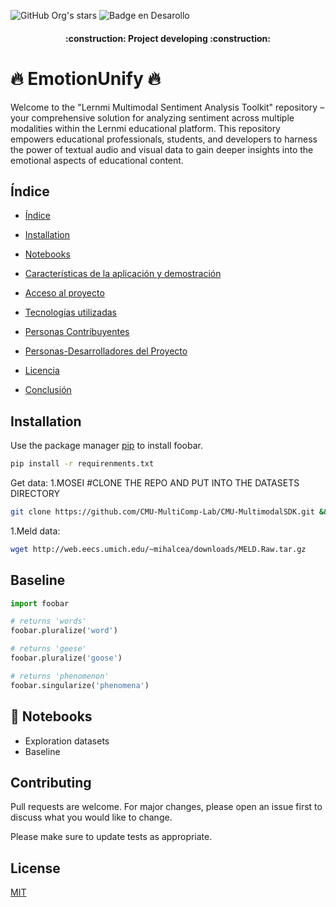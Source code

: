 
![GitHub Org's stars](https://img.shields.io/github/stars/EjbejaranosAI?style=social)
![Badge en Desarollo](https://img.shields.io/badge/STATUS-EN%20DESAROLLO-green)


<h4 align="center">
:construction: Project developing :construction:
</h4>



# 🔥 EmotionUnify 🔥

Welcome to the "Lernmi Multimodal Sentiment Analysis Toolkit" repository – your comprehensive solution for analyzing sentiment across multiple modalities within the Lernmi educational platform. This repository empowers educational professionals, students, and developers to harness the power of textual audio and visual data to gain deeper insights into the emotional aspects of educational content.


## Índice

* [Índice](#índice)

* [Installation](#Installation)

* [Notebooks](#Notbooks)

* [Características de la aplicación y demostración](#Características-de-la-aplicación-y-demostración)

* [Acceso al proyecto](#acceso-proyecto)

* [Tecnologías utilizadas](#tecnologías-utilizadas)

* [Personas Contribuyentes](#personas-contribuyentes)

* [Personas-Desarrolladores del Proyecto](#personas-desarrolladores)

* [Licencia](#licencia)

* [Conclusión](#conclusión)




## Installation

Use the package manager [pip](https://pip.pypa.io/en/stable/) to install foobar.

```bash
pip install -r requirenments.txt
```

Get data:
1.MOSEI     #CLONE THE REPO AND PUT INTO THE DATASETS DIRECTORY

```BASH
git clone https://github.com/CMU-MultiComp-Lab/CMU-MultimodalSDK.git && mv CMU-MultimodalSDK src/datasets/

```

1.Meld data:
```bash
wget http://web.eecs.umich.edu/~mihalcea/downloads/MELD.Raw.tar.gz
```

## Baseline

```python
import foobar

# returns 'words'
foobar.pluralize('word')

# returns 'geese'
foobar.pluralize('goose')

# returns 'phenomenon'
foobar.singularize('phenomena')
```
## 🐙 Notebooks 
- Exploration datasets
- Baseline

## Contributing

Pull requests are welcome. For major changes, please open an issue first
to discuss what you would like to change.

Please make sure to update tests as appropriate.

## License

[MIT](https://choosealicense.com/licenses/mit/)
